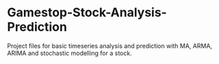 # Gamestop-Stock-Analysis-Prediction

Project files for basic timeseries analysis and prediction with MA, ARMA, ARIMA and stochastic modelling for a stock.
